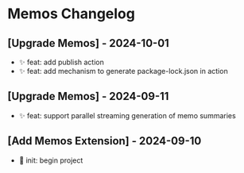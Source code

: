 # Memos Changelog

## [Upgrade Memos] - 2024-10-01

- ✨ feat: add publish action
- ✨ feat: add mechanism to generate package-lock.json in action

## [Upgrade Memos] - 2024-09-11

- ✨ feat: support parallel streaming generation of memo summaries

## [Add Memos Extension] - 2024-09-10

- 🎉 init: begin project
